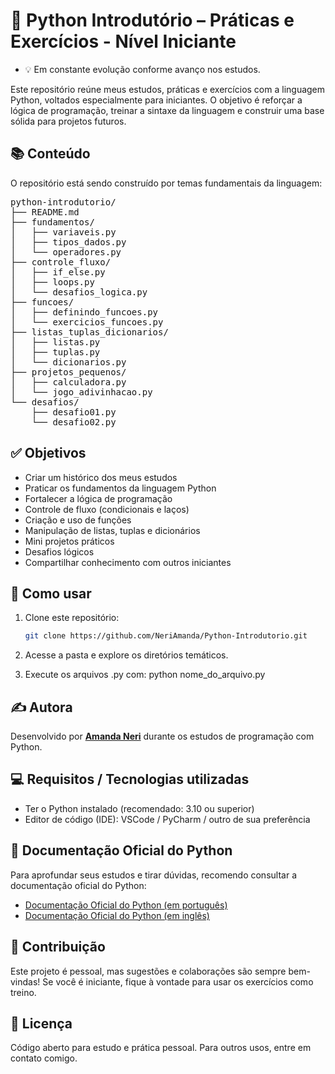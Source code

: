 # 🐍 Python Introdutório – Práticas e Exercícios - Nível Iniciante
  - 💡 Em constante evolução conforme avanço nos estudos.

Este repositório reúne meus estudos, práticas e exercícios com a linguagem Python, voltados especialmente para iniciantes. O objetivo é reforçar a lógica de programação, treinar a sintaxe da linguagem e construir uma base sólida para projetos futuros.

## 📚 Conteúdo

O repositório está sendo construído por temas fundamentais da linguagem:

<pre>
python-introdutorio/
├── README.md
├── fundamentos/
│   ├── variaveis.py
│   ├── tipos_dados.py
│   └── operadores.py
├── controle_fluxo/
│   ├── if_else.py
│   ├── loops.py
│   └── desafios_logica.py
├── funcoes/
│   ├── definindo_funcoes.py
│   └── exercicios_funcoes.py
├── listas_tuplas_dicionarios/
│   ├── listas.py
│   ├── tuplas.py
│   └── dicionarios.py
├── projetos_pequenos/
│   ├── calculadora.py
│   └── jogo_adivinhacao.py
└── desafios/
    ├── desafio01.py
    └── desafio02.py
</pre>

  
## ✅ Objetivos

- Criar um histórico dos meus estudos
- Praticar os fundamentos da linguagem Python
- Fortalecer a lógica de programação
- Controle de fluxo (condicionais e laços)
- Criação e uso de funções
- Manipulação de listas, tuplas e dicionários
- Mini projetos práticos
- Desafios lógicos
- Compartilhar conhecimento com outros iniciantes

## 🚀 Como usar

1. Clone este repositório:
   ```bash
   git clone https://github.com/NeriAmanda/Python-Introdutorio.git

2. Acesse a pasta e explore os diretórios temáticos.

3. Execute os arquivos .py com:
   python nome_do_arquivo.py

## ✍️ Autora
Desenvolvido por **[Amanda Neri](https://www.linkedin.com/in/amanda-neri/)** durante os estudos de programação com Python.

## 💻 Requisitos / Tecnologias utilizadas
 - Ter o Python instalado (recomendado: 3.10 ou superior)
 - Editor de código (IDE): VSCode / PyCharm / outro de sua preferência

## 📖 Documentação Oficial do Python

Para aprofundar seus estudos e tirar dúvidas, recomendo consultar a documentação oficial do Python:

 - [Documentação Oficial do Python (em português)](https://docs.python.org/pt-br/3/)
 - [Documentação Oficial do Python (em inglês)](https://docs.python.org/3/)

## 💬 Contribuição
Este projeto é pessoal, mas sugestões e colaborações são sempre bem-vindas! Se você é iniciante, fique à vontade para usar os exercícios como treino.

## 📄 Licença
Código aberto para estudo e prática pessoal. Para outros usos, entre em contato comigo.






